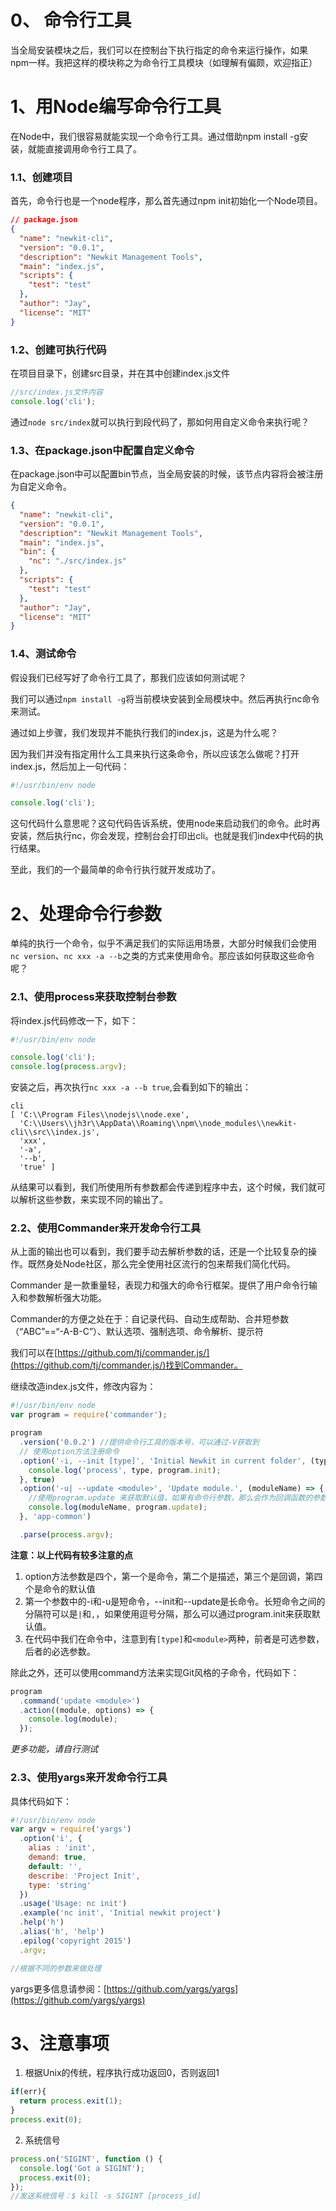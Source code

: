 # 0、 命令行工具
当全局安装模块之后，我们可以在控制台下执行指定的命令来运行操作，如果npm一样。我把这样的模块称之为命令行工具模块（如理解有偏颇，欢迎指正）

# 1、用Node编写命令行工具
在Node中，我们很容易就能实现一个命令行工具。通过借助npm install -g安装，就能直接调用命令行工具了。

### 1.1、创建项目
首先，命令行也是一个node程序，那么首先通过npm init初始化一个Node项目。

```json
// package.json
{
  "name": "newkit-cli",
  "version": "0.0.1",
  "description": "Newkit Management Tools",
  "main": "index.js",
  "scripts": {
    "test": "test"
  },
  "author": "Jay",
  "license": "MIT"
}
```

### 1.2、创建可执行代码

在项目目录下，创建src目录，并在其中创建index.js文件

```javascript
//src/index.js文件内容
console.log('cli');
```
通过``node src/index``就可以执行到段代码了，那如何用自定义命令来执行呢？ 

### 1.3、在package.json中配置自定义命令

在package.json中可以配置bin节点，当全局安装的时候，该节点内容将会被注册为自定义命令。
```json
{
  "name": "newkit-cli",
  "version": "0.0.1",
  "description": "Newkit Management Tools",
  "main": "index.js",
  "bin": {
    "nc": "./src/index.js"
  },
  "scripts": {
    "test": "test"
  },
  "author": "Jay",
  "license": "MIT"
}
```
### 1.4、测试命令

假设我们已经写好了命令行工具了，那我们应该如何测试呢？

我们可以通过``npm install -g``将当前模块安装到全局模块中。然后再执行nc命令来测试。

通过如上步骤，我们发现并不能执行我们的index.js，这是为什么呢？

因为我们并没有指定用什么工具来执行这条命令，所以应该怎么做呢？打开index.js，然后加上一句代码：

```javascript
#!/usr/bin/env node 

console.log('cli');
```
这句代码什么意思呢？这句代码告诉系统，使用node来启动我们的命令。此时再安装，然后执行nc，你会发现，控制台会打印出cli。也就是我们index中代码的执行结果。

至此，我们的一个最简单的命令行执行就开发成功了。

# 2、处理命令行参数

单纯的执行一个命令，似乎不满足我们的实际运用场景，大部分时候我们会使用``nc version``、``nc xxx -a --b``之类的方式来使用命令。那应该如何获取这些命令呢？

### 2.1、使用process来获取控制台参数

将index.js代码修改一下，如下：
```javascript
#!/usr/bin/env node 

console.log('cli');
console.log(process.argv);
```
安装之后，再次执行``nc xxx -a --b true``,会看到如下的输出：

```
cli
[ 'C:\\Program Files\\nodejs\\node.exe',
  'C:\\Users\\jh3r\\AppData\\Roaming\\npm\\node_modules\\newkit-cli\\src\\index.js',
  'xxx',
  '-a',
  '--b',
  'true' ]
```
从结果可以看到，我们所使用所有参数都会传递到程序中去，这个时候，我们就可以解析这些参数，来实现不同的输出了。

### 2.2、使用Commander来开发命令行工具

从上面的输出也可以看到，我们要手动去解析参数的话，还是一个比较复杂的操作。既然身处Node社区，那么完全使用社区流行的包来帮我们简化代码。

Commander 是一款重量轻，表现力和强大的命令行框架。提供了用户命令行输入和参数解析强大功能。

Commander的方便之处在于：自记录代码、自动生成帮助、合并短参数（“ABC”==“-A-B-C”）、默认选项、强制选项​​、命令解析、提示符

我们可以在[https://github.com/tj/commander.js/](https://github.com/tj/commander.js/)找到Commander。

继续改造index.js文件，修改内容为：
```javascript
#!/usr/bin/env node 
var program = require('commander');

program
  .version('0.0.2') //提供命令行工具的版本号，可以通过-V获取到
  // 使用option方法注册命令
  .option('-i, --init [type]', 'Initial Newkit in current folder', (type) => {
    console.log('process', type, program.init);
  }, true)
  .option('-u| --update <module>', 'Update module.', (moduleName) => {
    //使用program.update 来获取默认值，如果有命令行参数，那么会作为回调函数的参数
    console.log(moduleName, program.update);
  }, 'app-common')

  .parse(process.argv);
```
**注意：以上代码有较多注意的点**

1. option方法参数是四个，第一个是命令，第二个是描述，第三个是回调，第四个是命令的默认值
2. 第一个参数中的-i和-u是短命令，--init和--update是长命令。长短命令之间的分隔符可以是``|``和``,``，如果使用逗号分隔，那么可以通过program.init来获取默认值。
3. 在代码中我们在命令中，注意到有``[type]``和``<module>``两种，前者是可选参数，后者的必选参数。

除此之外，还可以使用command方法来实现Git风格的子命令，代码如下：

```javascript
program
  .command('update <module>')
  .action((module, options) => {
    console.log(module);
  });
```
*更多功能，请自行测试*

### 2.3、使用yargs来开发命令行工具

具体代码如下：

```javascript
#!/usr/bin/env node 
var argv = require('yargs')
  .option('i', {
    alias : 'init',
    demand: true,
    default: '',
    describe: 'Project Init',
    type: 'string'
  })
  .usage('Usage: nc init')
  .example('nc init', 'Initial newkit project')
  .help('h')
  .alias('h', 'help')
  .epilog('copyright 2015')
  .argv;

//根据不同的参数来做处理

```
yargs更多信息请参阅：[https://github.com/yargs/yargs](https://github.com/yargs/yargs)

# 3、注意事项

1. 根据Unix的传统，程序执行成功返回0，否则返回1

```javascript
if(err){
  return process.exit(1);
}
process.exit(0);
```
2. 系统信号

```javascript
process.on('SIGINT', function () {
  console.log('Got a SIGINT');
  process.exit(0);
});
//发送系统信号：$ kill -s SIGINT [process_id]
```